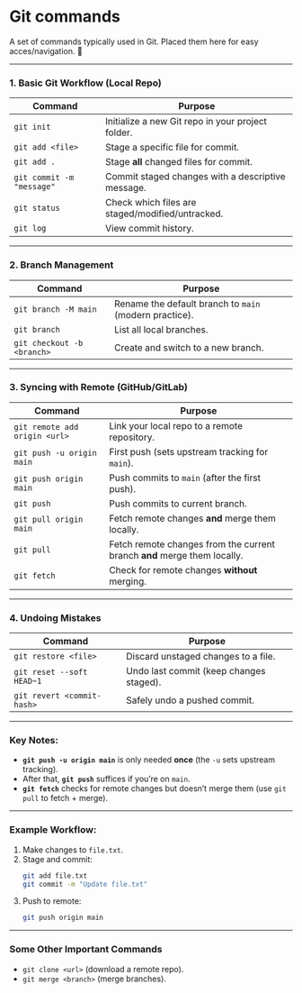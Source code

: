 # Git commands
A set of commands typically used in Git. Placed them here for easy acces/navigation. 🙂

---

### **1. Basic Git Workflow (Local Repo)**
| Command | Purpose |
|---------|---------|
| `git init` | Initialize a new Git repo in your project folder. |
| `git add <file>` | Stage a specific file for commit. |
| `git add .` | Stage **all** changed files for commit. |
| `git commit -m "message"` | Commit staged changes with a descriptive message. |
| `git status` | Check which files are staged/modified/untracked. |
| `git log` | View commit history. |

---

### **2. Branch Management**
| Command | Purpose |
|---------|---------|
| `git branch -M main` | Rename the default branch to `main` (modern practice). |
| `git branch` | List all local branches. |
| `git checkout -b <branch>` | Create and switch to a new branch. |

---

### **3. Syncing with Remote (GitHub/GitLab)**
| Command | Purpose |
|---------|---------|
| `git remote add origin <url>` | Link your local repo to a remote repository. |
| `git push -u origin main` | First push (sets upstream tracking for `main`). |
| `git push origin main` | Push commits to `main` (after the first push). |
| `git push` | Push commits to current branch. |
| `git pull origin main` | Fetch remote changes **and** merge them locally. |
| `git pull` | Fetch remote changes from the current branch **and** merge them locally. |
| `git fetch` | Check for remote changes **without** merging. |

---

### **4. Undoing Mistakes**
| Command | Purpose |
|---------|---------|
| `git restore <file>` | Discard unstaged changes to a file. |
| `git reset --soft HEAD~1` | Undo last commit (keep changes staged). |
| `git revert <commit-hash>` | Safely undo a pushed commit. |

---

### **Key Notes:**
- **`git push -u origin main`** is only needed **once** (the `-u` sets upstream tracking).  
- After that, **`git push`** suffices if you’re on `main`.  
- **`git fetch`** checks for remote changes but doesn’t merge them (use `git pull` to fetch + merge).  

---

### **Example Workflow:**
1. Make changes to `file.txt`.
2. Stage and commit:
   ```bash
   git add file.txt
   git commit -m "Update file.txt"
   ```
3. Push to remote:
   ```bash
   git push origin main
   ```

---

### **Some Other Important Commands**
- `git clone <url>` (download a remote repo).  
- `git merge <branch>` (merge branches).